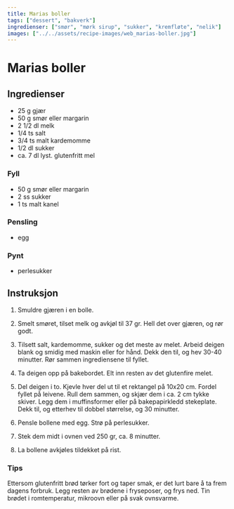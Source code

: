 ```yaml
---
title: Marias boller
tags: ["dessert", "bakverk"]
ingredienser: ["smør", "mørk sirup", "sukker", "kremfløte", "nelik"]
images: ["../../assets/recipe-images/web_marias-boller.jpg"]
---
```


# Marias boller

## Ingredienser

- 25 g gjær
- 50 g smør eller margarin
- 2 1/2 dl melk
- 1/4 ts salt
- 3/4 ts malt kardemomme
- 1/2 dl sukker
- ca. 7 dl lyst. glutenfritt mel

### Fyll

- 50 g smør eller margarin
- 2 ss sukker
- 1 ts malt kanel

### Pensling

- egg

### Pynt

- perlesukker

## Instruksjon

1. Smuldre gjæren i en bolle.

2. Smelt smøret, tilset melk og avkjøl til 37 gr. Hell det over gjæren, og rør godt.

3. Tilsett salt, kardemomme, sukker og det meste av melet. Arbeid deigen blank og smidig med maskin eller for hånd. Dekk den til, og hev 30-40 minutter. Rør sammen ingrediensene til fyllet.

4. Ta deigen opp på bakebordet. Elt inn resten av det glutenfire melet.

5. Del deigen i to. Kjevle hver del ut til et rektangel på 10x20 cm. Fordel fyllet på leivene. Rull dem sammen, og skjær dem i ca. 2 cm tykke skiver. Legg dem i muffinsformer eller på bakepapirkledd stekeplate. Dekk til, og etterhev til dobbel størrelse, og 30 minutter.

6. Pensle bollene med egg. Strø på perlesukker.

7. Stek dem midt i ovnen ved 250 gr, ca. 8 minutter.

8. La bollene avkjøles tildekket på rist.

### Tips

Ettersom glutenfritt brød tørker fort og taper smak, er det lurt bare å ta frem dagens forbruk. Legg resten av brødene i fryseposer, og frys ned. Tin brødet i romtemperatur, mikroovn eller på svak ovnsvarme.

